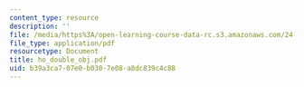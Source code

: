 ```yaml
---
content_type: resource
description: ''
file: /media/https%3A/open-learning-course-data-rc.s3.amazonaws.com/24-951-introduction-to-syntax-fall-2003/b39a3ca707e0b0307e08a8dc839c4c88_ho_double_obj.pdf
file_type: application/pdf
resourcetype: Document
title: ho_double_obj.pdf
uid: b39a3ca7-07e0-b030-7e08-a8dc839c4c88
---
```

